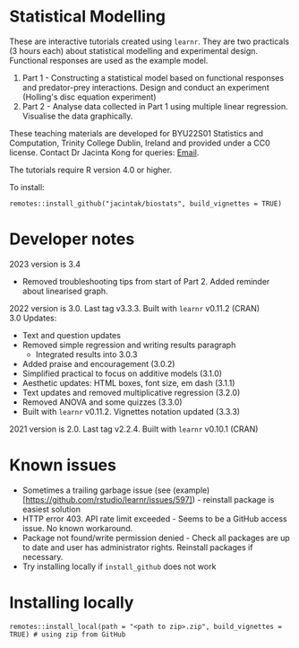 # Statistical Modelling

These are interactive tutorials created using `learnr`. They are two practicals (3 hours each) about statistical modelling and experimental design. Functional responses are used as the example model.

1. Part 1 - Constructing a statistical model based on functional responses and predator-prey interactions. Design and conduct an experiment (Holling's disc equation experiment)
2. Part 2 - Analyse data collected in Part 1 using multiple linear regression. Visualise the data graphically.

These teaching materials are developed for BYU22S01 Statistics and Computation, Trinity College Dublin, Ireland and provided under a CC0 license. Contact Dr Jacinta Kong for queries: [Email](mailto:kongj@tcd.ie).

The tutorials require R version 4.0 or higher.

To install:

```
remotes::install_github("jacintak/biostats", build_vignettes = TRUE)
```

# Developer notes

2023 version is 3.4
 * Removed troubleshooting tips from start of Part 2. Added reminder about linearised graph.

2022 version is 3.0. Last tag v3.3.3. Built with `learnr` v0.11.2 (CRAN)    
3.0 Updates:

 * Text and question updates
 * Removed simple regression and writing results paragraph
    * Integrated results into 3.0.3
 * Added praise and encouragement (3.0.2)
 * Simplified practical to focus on additive models (3.1.0)
 * Aesthetic updates: HTML boxes, font size, em dash (3.1.1)
 * Text updates and removed multiplicative regression (3.2.0)
 * Removed ANOVA and some quizzes (3.3.0)
 * Built with `learnr` v0.11.2. Vignettes notation updated (3.3.3)
 
2021 version is 2.0. Last tag v2.2.4. Built with `learnr` v0.10.1 (CRAN)

# Known issues

 * Sometimes a trailing garbage issue (see (example)[https://github.com/rstudio/learnr/issues/597]) - reinstall package is easiest solution
 * HTTP error 403. API rate limit exceeded - Seems to be a GitHub access issue. No known workaround.
 * Package not found/write permission denied - Check all packages are up to date and user has administrator rights. Reinstall packages if necessary.
 * Try installing locally if `install_github` does not work
 
# Installing locally
```
remotes::install_local(path = "<path to zip>.zip", build_vignettes = TRUE) # using zip from GitHub
```
